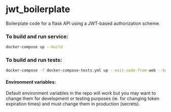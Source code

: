 # jwt_boilerplate
Boilerplate code for a flask API using a JWT-based authorization scheme.

### To build and run service:
```bash
docker-compose up --build
```

### To build and run tests:
```bash
docker-compose -f docker-compose-tests.yml up --exit-code-from web --build
```

#### Environment variables:
Default environment variables in the repo will work but you may want to change them for development or testing purposes (ie. for changing token expiration times) and must change them in production (secrets).
